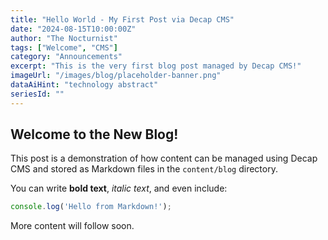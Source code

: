 ```yaml
---
title: "Hello World - My First Post via Decap CMS"
date: "2024-08-15T10:00:00Z"
author: "The Nocturnist"
tags: ["Welcome", "CMS"]
category: "Announcements"
excerpt: "This is the very first blog post managed by Decap CMS!"
imageUrl: "/images/blog/placeholder-banner.png"
dataAiHint: "technology abstract"
seriesId: ""
---
```


## Welcome to the New Blog!

This post is a demonstration of how content can be managed using Decap CMS and stored as Markdown files in the `content/blog` directory.

You can write **bold text**, *italic text*, and even include:

```javascript
console.log('Hello from Markdown!');
```

More content will follow soon.
